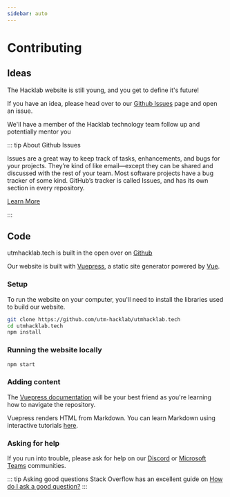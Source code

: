 ```yaml
---
sidebar: auto
---
```


# Contributing

## Ideas

The Hacklab website is still young, and you get to define it's future! 

If you have an idea, please head over to our [Github Issues](https://github.com/UTM-Hacklab/utmhacklab.tech/issues) page and open an issue. 

We'll have a member of the Hacklab technology team follow up and potentially mentor you 

::: tip About Github Issues

Issues are a great way to keep track of tasks, enhancements, and bugs for your projects. They’re kind of like email—except they can be shared and discussed with the rest of your team. Most software projects have a bug tracker of some kind. GitHub’s tracker is called Issues, and has its own section in every repository.

[Learn More](https://guides.github.com/features/issues/)

:::

## Code

utmhacklab.tech is built in the open over on [Github](https://github.com/utm-hacklab/utmhacklab.tech)

Our website is built with [Vuepress](https://vuepress.vuejs.org/), a static site generator powered by [Vue](/resources/vue). 

### Setup

To run the website on your computer, you'll need to install the libraries used to build our website. 

``` bash
git clone https://github.com/utm-hacklab/utmhacklab.tech
cd utmhacklab.tech
npm install
```

### Running the website locally

``` bash
npm start
```

### Adding content

The [Vuepress documentation](https://vuepress.vuejs.org/guide/) will be your best friend as you're learning how to navigate the repository. 

Vuepress renders HTML from Markdown. You can learn Markdown using interactive tutorials [here](https://www.markdowntutorial.com/lesson/1/). 


### Asking for help

If you run into trouble, please ask for help on our [Discord](https://discord.gg/gPX54wF) or [Microsoft Teams](https://teams.microsoft.com/l/team/19%3a9a293cfeb0d44967babe95ceaeff8fe2%40thread.skype/conversations?groupId=2dba53aa-e8b2-4a9b-a206-92677860a263&tenantId=78aac226-2f03-4b4d-9037-b46d56c55210) communities. 

::: tip Asking good questions
Stack Overflow has an excellent guide on [How do I ask a good question?](https://stackoverflow.com/help/how-to-ask)
:::




